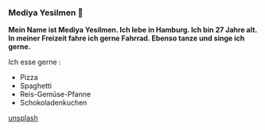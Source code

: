 ### Mediya Yesilmen 👋

**Mein Name ist Mediya Yesilmen. Ich lebe in Hamburg. Ich bin 27 Jahre alt. 
In meiner Freizeit fahre ich gerne Fahrrad. Ebenso tanze und singe ich gerne.**

Ich esse gerne :

- Pizza
- Spaghetti
- Reis-Gemüse-Pfanne
- Schokoladenkuchen


[unsplash](https://images.unsplash.com/photo-1674394006641-b680753c502b?ixlib=rb-4.0.3&ixid=MnwxMjA3fDB8MHxwaG90by1wYWdlfHx8fGVufDB8fHx8&auto=format&fit=crop&w=1470&q=80)

